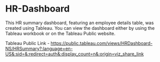 # HR-Dashboard

This HR summary dashboard, featuring an employee details table, was created using Tableau. You can view the dashboard either by using the Tableau workbook or on the Tableau Public website.

Tableau Public Link - https://public.tableau.com/views/HRDashboard-NS/HRSummary?:language=en-US&:sid=&:redirect=auth&:display_count=n&:origin=viz_share_link

